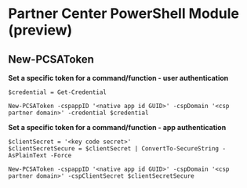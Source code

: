 # Partner Center PowerShell Module (preview) #

## New-PCSAToken ##

**Set a specific token for a command/function - user authentication**

    $credential = Get-Credential

    New-PCSAToken -cspappID '<native app id GUID>' -cspDomain '<csp partner domain>' -credential $credential

**Set a specific token for a command/function - app authentication**

    $clientSecret = '<key code secret>'
	$clientSecretSecure = $clientSecret | ConvertTo-SecureString -AsPlainText -Force

    New-PCSAToken -cspappID '<native app id GUID>' -cspDomain '<csp partner domain>' -cspClientSecret $clientSecretSecure

